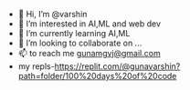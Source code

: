 - 👋 Hi, I’m @varshin
- 👀 I’m interested in AI,ML and web dev
- 🌱 I’m currently learning AI,ML
- 💞️ I’m looking to collaborate on ...
- 📫 to reach me gunamgvj@gmail.com
- my repls-https://replit.com/@gunavarshin?path=folder/100%20days%20of%20code
<!---
guna-varshinn/guna-varshinn is a ✨ special ✨ repository because its `README.md` (this file) appears on your GitHub profile.
You can click the Preview link to take a look at your changes.
--->
